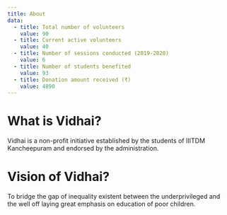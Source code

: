 ```yaml
---
title: About
data:
  - title: Total number of volunteers
    value: 90
  - title: Current active volunteers
    value: 40
  - title: Number of sessions conducted (2019-2020)
    value: 6
  - title: Number of students benefited
    value: 93
  - title: Donation amount received (₹) 
    value: 4890
---
```


# What is Vidhai?
Vidhai is a non-profit initiative established by the students of IIITDM Kancheepuram and endorsed by the administration. 

# Vision of Vidhai?
To bridge the gap of inequality existent between the underprivileged and the well off laying great emphasis on education of poor children. 
